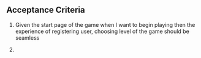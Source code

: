 ## Acceptance Criteria

1) Given the start page of the game when I want to begin playing then the experience of registering user, choosing level of the game should be seamless

2)
